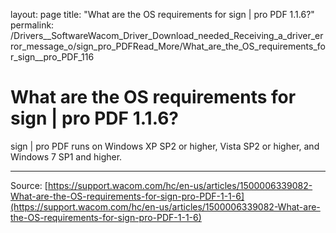 layout: page
title: "What are the OS requirements for sign | pro PDF 1.1.6?"
permalink: /Drivers__SoftwareWacom_Driver_Download_needed_Receiving_a_driver_error_message_o/sign_pro_PDFRead_More/What_are_the_OS_requirements_for_sign__pro_PDF_116

# What are the OS requirements for sign | pro PDF 1.1.6?

sign | pro PDF runs on Windows XP SP2 or higher, Vista SP2 or higher, and Windows 7 SP1 and higher.

---
Source: [https://support.wacom.com/hc/en-us/articles/1500006339082-What-are-the-OS-requirements-for-sign-pro-PDF-1-1-6](https://support.wacom.com/hc/en-us/articles/1500006339082-What-are-the-OS-requirements-for-sign-pro-PDF-1-1-6)
